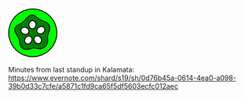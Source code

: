 ![ocra logo](/ocra_100.png)

Minutes from last standup in Kalamata:
  https://www.evernote.com/shard/s19/sh/0d76b45a-0614-4ea0-a098-39b0d33c7cfe/a5871c1fd9ca65f5df5603ecfc012aec

